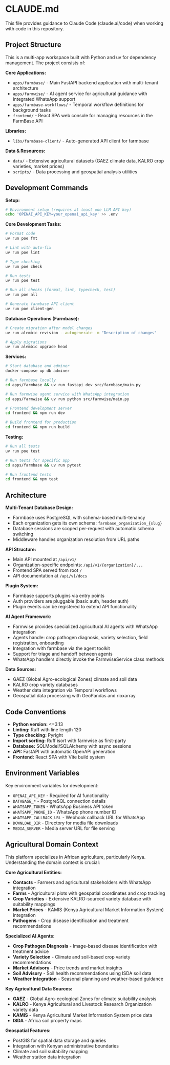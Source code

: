 # CLAUDE.md

This file provides guidance to Claude Code (claude.ai/code) when working with code in this repository.

## Project Structure

This is a multi-app workspace built with Python and uv for dependency management. The project consists of:

**Core Applications:**
- `apps/farmbase/` - Main FastAPI backend application with multi-tenant architecture
- `apps/farmwise/` - AI agent service for agricultural guidance with integrated WhatsApp support
- `apps/farmbase-workflows/` - Temporal workflow definitions for background tasks
- `frontend/` - React SPA web console for managing resources in the FarmBase API

**Libraries:**
- `libs/farmbase-client/` - Auto-generated API client for farmbase

**Data & Resources:**
- `data/` - Extensive agricultural datasets (GAEZ climate data, KALRO crop varieties, market prices)
- `scripts/` - Data processing and geospatial analysis utilities

## Development Commands

**Setup:**
```bash
# Environment setup (requires at least one LLM API key)
echo 'OPENAI_API_KEY=your_openai_api_key' >> .env
```

**Core Development Tasks:**
```bash
# Format code
uv run poe fmt

# Lint with auto-fix
uv run poe lint

# Type checking
uv run poe check

# Run tests
uv run poe test

# Run all checks (format, lint, typecheck, test)
uv run poe all

# Generate farmbase API client
uv run poe client-gen
```

**Database Operations (Farmbase):**
```bash
# Create migration after model changes
uv run alembic revision --autogenerate -m "Description of changes"

# Apply migrations
uv run alembic upgrade head
```

**Services:**
```bash
# Start database and adminer
docker-compose up db adminer

# Run farmbase locally
cd apps/farmbase && uv run fastapi dev src/farmbase/main.py

# Run farmwise agent service with WhatsApp integration
cd apps/farmwise && uv run python src/farmwise/main.py

# Frontend development server  
cd frontend && npm run dev

# Build frontend for production
cd frontend && npm run build
```

**Testing:**
```bash
# Run all tests
uv run poe test

# Run tests for specific app
cd apps/farmbase && uv run pytest

# Run frontend tests
cd frontend && npm test
```

## Architecture

**Multi-Tenant Database Design:**
- Farmbase uses PostgreSQL with schema-based multi-tenancy
- Each organization gets its own schema: `farmbase_organization_{slug}`
- Database sessions are scoped per-request with automatic schema switching
- Middleware handles organization resolution from URL paths

**API Structure:**
- Main API mounted at `/api/v1/`
- Organization-specific endpoints: `/api/v1/{organization}/...`
- Frontend SPA served from root `/`
- API documentation at `/api/v1/docs`

**Plugin System:**
- Farmbase supports plugins via entry points
- Auth providers are pluggable (basic auth, header auth)
- Plugin events can be registered to extend API functionality

**AI Agent Framework:**
- Farmwise provides specialized agricultural AI agents with WhatsApp integration
- Agents handle: crop pathogen diagnosis, variety selection, field registration, onboarding
- Integration with farmbase via the agent toolkit
- Support for triage and handoff between agents
- WhatsApp handlers directly invoke the FarmwiseService class methods

**Data Sources:**
- GAEZ (Global Agro-ecological Zones) climate and soil data
- KALRO crop variety databases
- Weather data integration via Temporal workflows
- Geospatial data processing with GeoPandas and rioxarray

## Code Conventions

- **Python version:** <=3.13
- **Linting:** Ruff with line length 120
- **Type checking:** Pyright
- **Import sorting:** Ruff isort with farmwise as first-party
- **Database:** SQLModel/SQLAlchemy with async sessions
- **API:** FastAPI with automatic OpenAPI generation
- **Frontend:** React SPA with Vite build system

## Environment Variables

Key environment variables for development:
- `OPENAI_API_KEY` - Required for AI functionality
- `DATABASE_*` - PostgreSQL connection details
- `WHATSAPP_TOKEN` - WhatsApp Business API token
- `WHATSAPP_PHONE_ID` - WhatsApp phone number ID
- `WHATSAPP_CALLBACK_URL` - Webhook callback URL for WhatsApp
- `DOWNLOAD_DIR` - Directory for media file downloads
- `MEDIA_SERVER` - Media server URL for file serving

## Agricultural Domain Context

This platform specializes in African agriculture, particularly Kenya. Understanding the domain context is crucial:

**Core Agricultural Entities:**
- **Contacts** - Farmers and agricultural stakeholders with WhatsApp integration
- **Farms** - Agricultural plots with geospatial coordinates and crop tracking
- **Crop Varieties** - Extensive KALRO-sourced variety database with suitability mappings
- **Market Prices** - KAMIS (Kenya Agricultural Market Information System) integration
- **Pathogens** - Crop disease identification and treatment recommendations 

**Specialized AI Agents:**
- **Crop Pathogen Diagnosis** - Image-based disease identification with treatment advice
- **Variety Selection** - Climate and soil-based crop variety recommendations
- **Market Advisory** - Price trends and market insights
- **Soil Advisory** - Soil health recommendations using ISDA soil data
- **Weather Integration** - Seasonal planning and weather-based guidance

**Key Agricultural Data Sources:**
- **GAEZ** - Global Agro-ecological Zones for climate suitability analysis
- **KALRO** - Kenya Agricultural and Livestock Research Organization variety data
- **KAMIS** - Kenya Agricultural Market Information System price data
- **ISDA** - Africa soil property maps

**Geospatial Features:**
- PostGIS for spatial data storage and queries
- Integration with Kenyan administrative boundaries
- Climate and soil suitability mapping
- Weather station data integration